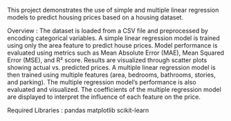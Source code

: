 
This project demonstrates the use of simple and multiple linear regression models to predict housing prices based on a housing dataset.

Overview :
The dataset is loaded from a CSV file and preprocessed by encoding categorical variables.
A simple linear regression model is trained using only the area feature to predict house prices.
Model performance is evaluated using metrics such as Mean Absolute Error (MAE), Mean Squared Error (MSE), and R² score.
Results are visualized through scatter plots showing actual vs. predicted prices.
A multiple linear regression model is then trained using multiple features (area, bedrooms, bathrooms, stories, and parking).
The multiple regression model’s performance is also evaluated and visualized.
The coefficients of the multiple regression model are displayed to interpret the influence of each feature on the price.

Required Libraries :
pandas
matplotlib
scikit-learn
